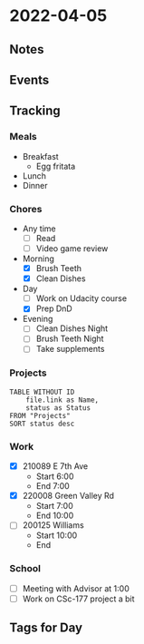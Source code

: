 # 2022-04-05
## Notes

## Events

## Tracking
### Meals
- Breakfast
	- Egg fritata
- Lunch
- Dinner

### Chores
- Any time
	- [ ] Read
	- [ ] Video game review
- Morning
	- [x] Brush Teeth
	- [x] Clean Dishes
- Day
	- [ ] Work on Udacity course
	- [x] Prep DnD
- Evening
	- [ ] Clean Dishes Night
	- [ ] Brush Teeth Night
	- [ ] Take supplements

### Projects
```dataview
TABLE WITHOUT ID
	file.link as Name,
	status as Status
FROM "Projects"
SORT status desc
```

### Work
- [x] 210089 E 7th Ave
	- Start 6:00
	- End 7:00
- [x] 220008 Green Valley Rd
	- Start 7:00
	- End 10:00
- [ ] 200125 Williams
	- Start 10:00
	- End

### School
- [ ] Meeting with Advisor at 1:00
- [ ] Work on CSc-177 project a bit

## Tags for Day